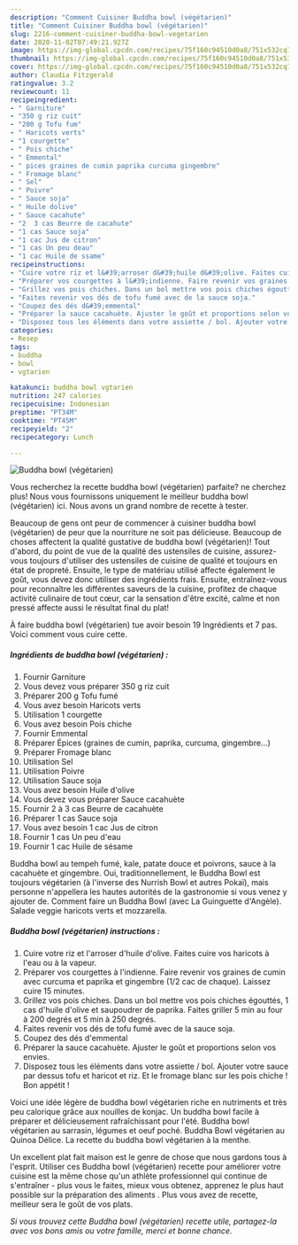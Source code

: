 ```yaml
---
description: "Comment Cuisiner Buddha bowl (végétarien)"
title: "Comment Cuisiner Buddha bowl (végétarien)"
slug: 2216-comment-cuisiner-buddha-bowl-vegetarien
date: 2020-11-02T07:49:21.927Z
image: https://img-global.cpcdn.com/recipes/75f160c94510d0a8/751x532cq70/buddha-bowl-vegetarien-photo-principale-de-la-recette.jpg
thumbnail: https://img-global.cpcdn.com/recipes/75f160c94510d0a8/751x532cq70/buddha-bowl-vegetarien-photo-principale-de-la-recette.jpg
cover: https://img-global.cpcdn.com/recipes/75f160c94510d0a8/751x532cq70/buddha-bowl-vegetarien-photo-principale-de-la-recette.jpg
author: Claudia Fitzgerald
ratingvalue: 3.2
reviewcount: 11
recipeingredient:
- " Garniture"
- "350 g riz cuit"
- "200 g Tofu fum"
- " Haricots verts"
- "1 courgette"
- " Pois chiche"
- " Emmental"
- " pices graines de cumin paprika curcuma gingembre"
- " Fromage blanc"
- " Sel"
- " Poivre"
- " Sauce soja"
- " Huile dolive"
- " Sauce cacahute"
- "2  3 cas Beurre de cacahute"
- "1 cas Sauce soja"
- "1 cac Jus de citron"
- "1 cas Un peu deau"
- "1 cac Huile de ssame"
recipeinstructions:
- "Cuire votre riz et l&#39;arroser d&#39;huile d&#39;olive. Faites cuire vos haricots à l&#39;eau ou à la vapeur."
- "Préparer vos courgettes à l&#39;indienne. Faire revenir vos graines de cumin avec curcuma et paprika et gingembre (1/2 cac de chaque). Laissez cuire 15 minutes."
- "Grillez vos pois chiches. Dans un bol mettre vos pois chiches égouttés, 1 cas d&#39;huile d&#39;olive et saupoudrer de paprika. Faites griller 5 min au four à 200 degrés et 5 min à 250 degrés."
- "Faites revenir vos dés de tofu fumé avec de la sauce soja."
- "Coupez des dés d&#39;emmental"
- "Préparer la sauce cacahuète. Ajuster le goût et proportions selon vos envies."
- "Disposez tous les éléments dans votre assiette / bol. Ajouter votre sauce par dessus tofu et haricot et riz. Et le fromage blanc sur les pois chiche ! Bon appétit !"
categories:
- Resep
tags:
- buddha
- bowl
- vgtarien

katakunci: buddha bowl vgtarien 
nutrition: 247 calories
recipecuisine: Indonesian
preptime: "PT34M"
cooktime: "PT45M"
recipeyield: "2"
recipecategory: Lunch

---
```



![Buddha bowl (végétarien)](https://img-global.cpcdn.com/recipes/75f160c94510d0a8/751x532cq70/buddha-bowl-vegetarien-photo-principale-de-la-recette.jpg)

Vous recherchez la recette buddha bowl (végétarien) parfaite? ne cherchez plus! Nous vous fournissons uniquement le meilleur buddha bowl (végétarien) ici. Nous avons un grand nombre de recette à tester.

Beaucoup de gens ont peur de commencer à cuisiner buddha bowl (végétarien) de peur que la nourriture ne soit pas délicieuse. Beaucoup de choses affectent la qualité gustative de buddha bowl (végétarien)! Tout d'abord, du point de vue de la qualité des ustensiles de cuisine, assurez-vous toujours d'utiliser des ustensiles de cuisine de qualité et toujours en état de propreté. Ensuite, le type de matériau utilisé affecte également le goût, vous devez donc utiliser des ingrédients frais. Ensuite, entraînez-vous pour reconnaître les différentes saveurs de la cuisine, profitez de chaque activité culinaire de tout cœur, car la sensation d'être excité, calme et non pressé affecte aussi le résultat final du plat!

<!--inarticleads1-->

À faire buddha bowl (végétarien) tue avoir besoin 19 Ingrédients et 7 pas. Voici comment vous cuire cette.

##### Ingrédients de buddha bowl (végétarien) :

1. Fournir  Garniture
1. Vous devez vous préparer 350 g riz cuit
1. Préparer 200 g Tofu fumé
1. Vous avez besoin  Haricots verts
1. Utilisation 1 courgette
1. Vous avez besoin  Pois chiche
1. Fournir  Emmental
1. Préparer  Épices (graines de cumin, paprika, curcuma, gingembre...)
1. Préparer  Fromage blanc
1. Utilisation  Sel
1. Utilisation  Poivre
1. Utilisation  Sauce soja
1. Vous avez besoin  Huile d&#39;olive
1. Vous devez vous préparer  Sauce cacahuète
1. Fournir 2 à 3 cas Beurre de cacahuète
1. Préparer 1 cas Sauce soja
1. Vous avez besoin 1 cac Jus de citron
1. Fournir 1 cas Un peu d&#39;eau
1. Fournir 1 cac Huile de sésame


Buddha bowl au tempeh fumé, kale, patate douce et poivrons, sauce à la cacahuète et gingembre. Oui, traditionnellement, le Buddha Bowl est toujours végétarien (à l&#39;inverse des Nurrish Bowl et autres Pokaï), mais personne n&#39;appellera les hautes autorités de la gastronomie si vous venez y ajouter de. Comment faire un Buddha Bowl (avec La Guinguette d&#39;Angèle). Salade veggie haricots verts et mozzarella. 

<!--inarticleads2-->

##### Buddha bowl (végétarien) instructions :

1. Cuire votre riz et l&#39;arroser d&#39;huile d&#39;olive. Faites cuire vos haricots à l&#39;eau ou à la vapeur.
1. Préparer vos courgettes à l&#39;indienne. Faire revenir vos graines de cumin avec curcuma et paprika et gingembre (1/2 cac de chaque). Laissez cuire 15 minutes.
1. Grillez vos pois chiches. Dans un bol mettre vos pois chiches égouttés, 1 cas d&#39;huile d&#39;olive et saupoudrer de paprika. Faites griller 5 min au four à 200 degrés et 5 min à 250 degrés.
1. Faites revenir vos dés de tofu fumé avec de la sauce soja.
1. Coupez des dés d&#39;emmental
1. Préparer la sauce cacahuète. Ajuster le goût et proportions selon vos envies.
1. Disposez tous les éléments dans votre assiette / bol. Ajouter votre sauce par dessus tofu et haricot et riz. Et le fromage blanc sur les pois chiche ! Bon appétit !


Voici une idée légère de buddha bowl végétarien riche en nutriments et très peu calorique grâce aux nouilles de konjac. Un buddha bowl facile à préparer et délicieusement rafraîchissant pour l&#39;été. Buddha bowl végétarien au sarrasin, légumes et oeuf poché. Buddha Bowl végétarien au Quinoa Délice. La recette du buddha bowl végétarien à la menthe. 

<!--inarticleads1-->

<p>
Un excellent plat fait maison est le genre de chose que nous gardons tous à l'esprit. Utiliser ces Buddha bowl (végétarien) recette pour améliorer votre cuisine est la même chose qu'un athlète professionnel qui continue de s'entraîner - plus vous le faites, mieux vous obtenez, apprenez le plus haut possible sur la préparation des aliments . Plus vous avez de recette, meilleur sera le goût de vos plats.
</p>

<p>
<i>Si vous trouvez cette Buddha bowl (végétarien) recette utile, partagez-la avec vos bons amis ou votre famille, merci et bonne chance.</i>
</p>
